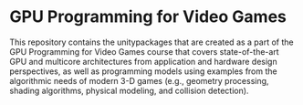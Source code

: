 # GPU Programming for Video Games
This repository contains the unitypackages that are created as a part of the GPU Programming for Video Games course that covers state-of-the-art GPU and multicore architectures from application and hardware design perspectives, as well as programming models using examples from the algorithmic needs of modern 3-D games (e.g., geometry processing, shading algorithms, physical modeling, and collision detection). 
